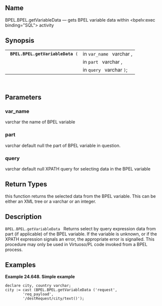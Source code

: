 <div id="fn_bpel_get_var" class="refentry">

<div class="titlepage">

</div>

<div class="refnamediv">

## Name

BPEL.BPEL.getVariableData — gets BPEL variable data within \<bpelv:exec
binding="SQL"\> activity

</div>

<div class="refsynopsisdiv">

## Synopsis

<div id="fsyn_getvariabledata_01" class="funcsynopsis">

|                                        |                          |
|----------------------------------------|--------------------------|
| ` `**`BPEL.BPEL.getVariableData`**` (` | in `var_name ` varchar , |
|                                        | in `part ` varchar ,     |
|                                        | in `query ` varchar `)`; |

<div class="funcprototype-spacer">

 

</div>

</div>

</div>

<div id="params_get_var_03" class="refsect1">

## Parameters

<div id="id130269" class="refsect2">

### var_name

<span class="type">varchar </span> the name of BPEL variable

</div>

<div id="id130273" class="refsect2">

### part

<span class="type">varchar default null </span> the part of BPEL
variable in question.

</div>

<div id="id130277" class="refsect2">

### query

<span class="type">varchar default null</span> XPATH query for selecting
data in the BPEL variable

</div>

</div>

<div id="ret_get_var_01" class="refsect1">

## Return Types

this function returns the selected data from the BPEL variable. This can
be either an XML tree or a varchar or an integer.

</div>

<div id="desc_wsdl_upload_01_01" class="refsect1">

## Description

`BPEL.BPEL.getVariableData ` Returns select by query expression data
from part (if applicable) of the BPEL variable. If the variable is
unknown, or if the XPATH expression signals an error, the appropriate
error is signalled. This procedure may only be used in Virtuoso/PL code
invoked from a BPEL process.

</div>

<div id="examples_getvariabledata_01" class="refsect1">

## Examples

<div id="ex_wsdl_upload_04" class="example">

**Example 24.648. Simple example**

<div class="example-contents">

``` screen
declare city, country varchar;
city := cast (BPEL.BPEL.getVariableData ('request',
        'req_payload',
        '/destRequest/city/text()');
      
```

</div>

</div>

  

</div>

</div>
